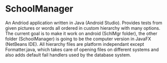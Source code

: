 # SchoolManager
An Andriod application written in Java (Android Studio). Provides tests from given pictures or words all ordered in custom hierarchy with many options.
The current goal is to make it work on android (SchlMgr folder),
the other folder (SchoolManager) is going to be the computer version in JavaFX (NetBeans IDE).
All hierarchy files are platform independant except Formatter.java, which takes care of opening files on different systems
and also adds default fail handlers used by the database system.
